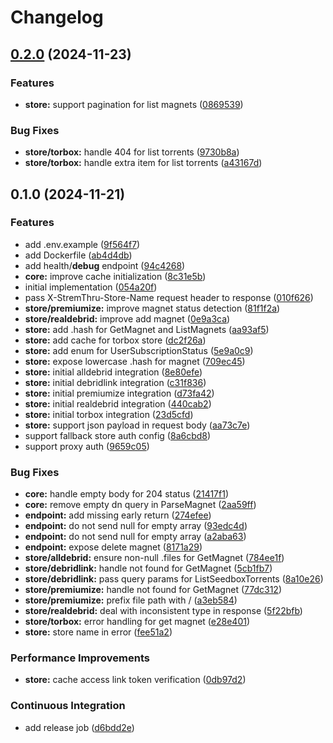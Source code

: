 # Changelog

## [0.2.0](https://github.com/MunifTanjim/stremthru/compare/0.1.0...0.2.0) (2024-11-23)


### Features

* **store:** support pagination for list magnets ([0869539](https://github.com/MunifTanjim/stremthru/commit/0869539a3ac4ac2e447af87658efc0612f05ec30))


### Bug Fixes

* **store/torbox:** handle 404 for list torrents ([9730b8a](https://github.com/MunifTanjim/stremthru/commit/9730b8a52bcba39a6c42180c2f2ce8f900b83441))
* **store/torbox:** handle extra item for list torrents ([a43167d](https://github.com/MunifTanjim/stremthru/commit/a43167d10b12046e452b6a879d92318839e16b4b))

## 0.1.0 (2024-11-21)


### Features

* add .env.example ([9f564f7](https://github.com/MunifTanjim/stremthru/commit/9f564f760f2878cccb7e281f15dfa55adea1a667))
* add Dockerfile ([ab4d4db](https://github.com/MunifTanjim/stremthru/commit/ab4d4db4a0fbe1cbd302430e965370243752808e))
* add health/__debug__ endpoint ([94c4268](https://github.com/MunifTanjim/stremthru/commit/94c4268b9d986b624a04647ff785a962e4d2da05))
* **core:** improve cache initialization ([8c31e5b](https://github.com/MunifTanjim/stremthru/commit/8c31e5bc5123fa4ecd9e74c68c49423abbde50e6))
* initial implementation ([054a20f](https://github.com/MunifTanjim/stremthru/commit/054a20f1ab84725f1221c9047c767db4d4db938a))
* pass X-StremThru-Store-Name request header to response ([010f626](https://github.com/MunifTanjim/stremthru/commit/010f62680aff744f41dddcb45c10325e5b7c41ac))
* **store/premiumize:** improve magnet status detection ([81f1f2a](https://github.com/MunifTanjim/stremthru/commit/81f1f2a07e220f605f1471d355b5d98a7ec41f14))
* **store/realdebrid:** improve add magnet ([0e9a3ca](https://github.com/MunifTanjim/stremthru/commit/0e9a3cab32d439e789fb99b54218530423570947))
* **store:** add .hash for GetMagnet and ListMagnets ([aa93af5](https://github.com/MunifTanjim/stremthru/commit/aa93af5f8fed38d2dd6ff8118e3d49893127cff6))
* **store:** add cache for torbox store ([dc2f26a](https://github.com/MunifTanjim/stremthru/commit/dc2f26a8e8f3abec69504e8ea8a19b688688a0eb))
* **store:** add enum for UserSubscriptionStatus ([5e9a0c9](https://github.com/MunifTanjim/stremthru/commit/5e9a0c956b83695b05b0fb16f2b7bb58c483602b))
* **store:** expose lowercase .hash for magnet ([709ec45](https://github.com/MunifTanjim/stremthru/commit/709ec45a85892c2c8b98e2a9d8fce261f49ee1f6))
* **store:** initial alldebrid integration ([8e80efe](https://github.com/MunifTanjim/stremthru/commit/8e80efe5eb14b16277a4dce35b8de42ea3d965b6))
* **store:** initial debridlink integration ([c31f836](https://github.com/MunifTanjim/stremthru/commit/c31f836f1bd7e0bba0ae6b62d6d64a7e90fb3a9d))
* **store:** initial premiumize integration ([d73fa42](https://github.com/MunifTanjim/stremthru/commit/d73fa426f233d8d76875545c7162cb56bbd04f6c))
* **store:** initial realdebrid integration ([440cab2](https://github.com/MunifTanjim/stremthru/commit/440cab237e5264df16b8655f2131f294a48cf5c0))
* **store:** initial torbox integration ([23d5cfd](https://github.com/MunifTanjim/stremthru/commit/23d5cfdddb6dc06b58c56e2fff3ca4731914b60d))
* **store:** support json payload in request body ([aa73c7e](https://github.com/MunifTanjim/stremthru/commit/aa73c7e58700cbeb26415c8b5de76ffd432ecd03))
* support fallback store auth config ([8a6cbd8](https://github.com/MunifTanjim/stremthru/commit/8a6cbd8a89844d6b8f77b92f38e8668c1b644cce))
* support proxy auth ([9659c05](https://github.com/MunifTanjim/stremthru/commit/9659c05c1629d2325664ff92500b1197c65ca426))


### Bug Fixes

* **core:** handle empty body for 204 status ([21417f1](https://github.com/MunifTanjim/stremthru/commit/21417f11107ea7f3a412e2829d2aa0eef49eada6))
* **core:** remove empty dn query in ParseMagnet ([2aa59ff](https://github.com/MunifTanjim/stremthru/commit/2aa59ffbc2e381d06487f35f78768ebb237e9080))
* **endpoint:** add missing early return ([274efee](https://github.com/MunifTanjim/stremthru/commit/274efeea4fc338e016103a824c7c566e2d2d5bab))
* **endpoint:** do not send null for empty array ([93edc4d](https://github.com/MunifTanjim/stremthru/commit/93edc4d99ea1d004f4d4aeb958385d53930f360c))
* **endpoint:** do not send null for empty array ([a2aba63](https://github.com/MunifTanjim/stremthru/commit/a2aba633506284cb7e534fb4c057ea6536dcebc0))
* **endpoint:** expose delete magnet ([8171a29](https://github.com/MunifTanjim/stremthru/commit/8171a29effe709a3d366a71c5896d98ecdafeb9d))
* **store/alldebrid:** ensure non-null .files for GetMagnet ([784ee1f](https://github.com/MunifTanjim/stremthru/commit/784ee1fa5eb637b782c296a7c6e01e69224e815f))
* **store/debridlink:** handle not found for GetMagnet ([5cb1fb7](https://github.com/MunifTanjim/stremthru/commit/5cb1fb7f20876e897a0794b904327dfe131fd831))
* **store/debridlink:** pass query params for ListSeedboxTorrents ([8a10e26](https://github.com/MunifTanjim/stremthru/commit/8a10e26519108b899ad65072af2b01687a0a21d9))
* **store/premiumize:** handle not found for GetMagnet ([77dc312](https://github.com/MunifTanjim/stremthru/commit/77dc31288f3bf084af2197dde5ed61506eca6e2b))
* **store/premiumize:** prefix file path with / ([a3eb584](https://github.com/MunifTanjim/stremthru/commit/a3eb5844b78612d0f6beac25c8bf508924627545))
* **store/realdebrid:** deal with inconsistent type in response ([5f22bfb](https://github.com/MunifTanjim/stremthru/commit/5f22bfb9d351619de0388a7c69bf58d4f3869b1a))
* **store/torbox:** error handling for get magnet ([e28e401](https://github.com/MunifTanjim/stremthru/commit/e28e401263ea0113dc5787ffad228eb640c0d82a))
* **store:** store name in error ([fee51a2](https://github.com/MunifTanjim/stremthru/commit/fee51a26dcab67cd3cfd0ca5791906c2de3c3167))


### Performance Improvements

* **store:** cache access link token verification ([0db97d2](https://github.com/MunifTanjim/stremthru/commit/0db97d2f8c235ce1f57ffa68e4db509bf645e0ef))


### Continuous Integration

* add release job ([d6bdd2e](https://github.com/MunifTanjim/stremthru/commit/d6bdd2ea57153ae03483cb8bc6639ea04bd913cc))
